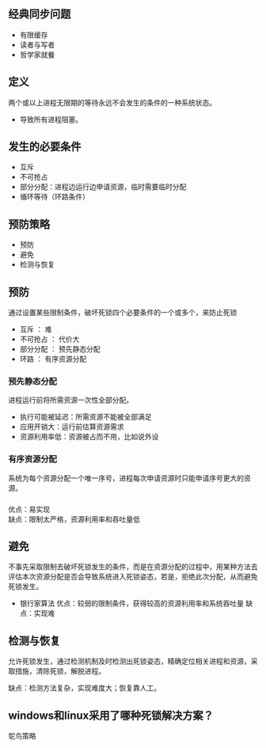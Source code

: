 ## 经典同步问题
- 有限缓存
- 读者与写者
- 哲学家就餐

## 定义
两个或以上进程无限期的等待永远不会发生的条件的一种系统状态。  
- 导致所有进程阻塞。

## 发生的必要条件
- 互斥
- 不可抢占
- 部分分配：进程边运行边申请资源，临时需要临时分配  
- 循环等待（环路条件）

## 预防策略
- 预防
- 避免
- 检测与恢复

## 预防
通过设置某些限制条件，破坏死锁四个必要条件的一个或多个，来防止死锁
- 互斥 ： 难
- 不可抢占 ： 代价大
- 部分分配 ： 预先静态分配
- 环路 ： 有序资源分配

### 预先静态分配
进程运行前将所需资源一次性全部分配。 
- 执行可能被延迟：所需资源不能被全部满足
- 应用开销大：运行前估算资源需求
- 资源利用率低：资源被占而不用，比如说外设

### 有序资源分配
系统为每个资源分配一个唯一序号，进程每次申请资源时只能申请序号更大的资源。

### 

优点：易实现  
缺点：限制太严格，资源利用率和吞吐量低

## 避免
不事先采取限制去破坏死锁发生的条件，而是在资源分配的过程中，用某种方法去评估本次资源分配是否会导致系统进入死锁姿态，若是，拒绝此次分配，从而避免死锁发生。
- 银行家算法
优点：较弱的限制条件，获得较高的资源利用率和系统吞吐量
缺点：实现难

## 检测与恢复
允许死锁发生，通过检测机制及时检测出死锁姿态，精确定位相关进程和资源，采取措施，清除死锁，解脱进程。

缺点：检测方法复杂，实现难度大；恢复靠人工。 

## windows和linux采用了哪种死锁解决方案？
鸵鸟策略

 

